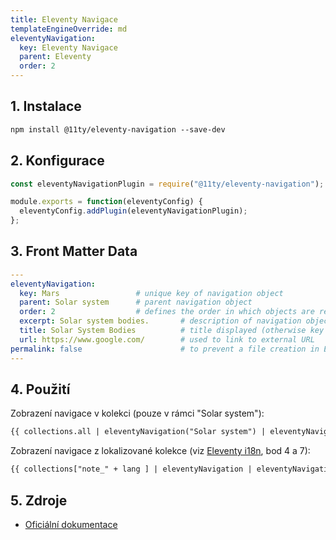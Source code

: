 ```yaml
---
title: Eleventy Navigace
templateEngineOverride: md
eleventyNavigation:
  key: Eleventy Navigace
  parent: Eleventy
  order: 2
---
```

## 1. Instalace
```html
npm install @11ty/eleventy-navigation --save-dev
```

## 2. Konfigurace
```js
const eleventyNavigationPlugin = require("@11ty/eleventy-navigation");

module.exports = function(eleventyConfig) {
  eleventyConfig.addPlugin(eleventyNavigationPlugin);
};
```

## 3. Front Matter Data
```yaml
---
eleventyNavigation:
  key: Mars                 # unique key of navigation object
  parent: Solar system      # parent navigation object
  order: 2                  # defines the order in which objects are returned
  excerpt: Solar system bodies.       # description of navigation object
  title: Solar System Bodies          # title displayed (otherwise key is used)
  url: https://www.google.com/        # used to link to external URL
permalink: false                      # to prevent a file creation in Eleventy output site in case external link is used for navigation object
---
```

## 4. Použití
Zobrazení navigace v kolekci (pouze v rámci "Solar system"):
```html
{{ collections.all | eleventyNavigation("Solar system") | eleventyNavigationToHtml | safe }}
```

Zobrazení navigace z lokalizované kolekce (viz [Eleventy i18n](/cs/note/eleventy/eleventy-navigace), bod 4 a 7):
```html
{{ collections["note_" + lang ] | eleventyNavigation | eleventyNavigationToHtml | safe }}
```
## 5. Zdroje
- [Oficiální dokumentace](https://www.11ty.dev/docs/plugins/navigation/)